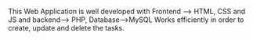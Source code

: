 This Web Application is well developed with Frontend --> HTML, CSS and JS and backend--> PHP, Database-->MySQL
Works efficiently in order to create, update and delete the tasks.
